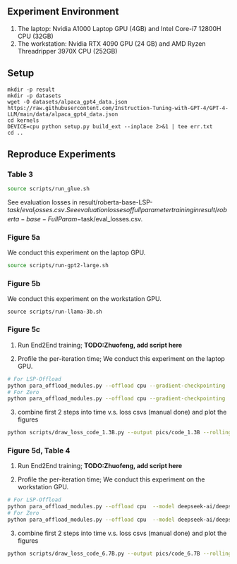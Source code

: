 ## Experiment Environment
1. The laptop: Nvidia A1000 Laptop GPU (4GB) and Intel Core-i7 12800H CPU (32GB)
2. The workstation: Nvidia RTX 4090 GPU (24 GB) and AMD Ryzen Threadripper 3970X CPU (252GB)

## Setup 
```
mkdir -p result
mkdir -p datasets
wget -O datasets/alpaca_gpt4_data.json https://raw.githubusercontent.com/Instruction-Tuning-with-GPT-4/GPT-4-LLM/main/data/alpaca_gpt4_data.json
cd kernels
DEVICE=cpu python setup.py build_ext --inplace 2>&1 | tee err.txt
cd ..
```

## Reproduce Experiments
### Table 3
```bash
source scripts/run_glue.sh
```

See evaluation losses in result/roberta-base-LSP-$task/eval_losses.csv.
See evaluation losses of full parameter training in result/roberta-base-FullParam-$task/eval_losses.csv.

### Figure 5a
We conduct this experiment on the laptop GPU.
```bash
source scripts/run-gpt2-large.sh
```
### Figure 5b
We conduct this experiment on the workstation GPU.
```
source scripts/run-llama-3b.sh
``` 

### Figure 5c


1. Run End2End training;
**TODO:Zhuofeng, add script here**

2. Profile the per-iteration time;
We conduct this experiment on the laptop GPU.
```bash
# For LSP-Offload
python para_offload_modules.py --offload cpu --gradient-checkpointing  --model deepseek-ai/deepseek-coder-1.3b-base --compress-size 1280 --nnz 4  --sch-fcfs-process-delay 2 --sch-fcfs-h2d-delay 3 --sch-fcfs-upd-delay 4  --sch-fcfs-point 40 --sch-lcfs-d2h-delay 1000 --seq_len 384 --n_repeat 10 --compress --bs 1
# For Zero
python para_offload_modules.py --offload cpu --gradient-checkpointing  --model deepseek-ai/deepseek-coder-1.3b-base --n_repeat 10 --zero --bs 1
```
3. combine first 2 steps into time v.s. loss csvs (manual done) and plot the figures
```bash
python scripts/draw_loss_code_1.3B.py --output pics/code_1.3B --rolling 20 --hours 120
```
### Figure 5d, Table 4
1. Run End2End training;
**TODO:Zhuofeng, add script here**

2. Profile the per-iteration time;
We conduct this experiment on the workstation GPU.
```bash
# For LSP-Offload
python para_offload_modules.py --offload cpu  --model deepseek-ai/deepseek-coder-6.7b-base --compress-size 2048 --nnz 8  --sch-fcfs-process-delay 1 --sch-fcfs-h2d-delay 2 --sch-fcfs-upd-delay 2  --sch-fcfs-point 10 --seq_len 1024 --n_repeat 10 --compress --bs 4 --gradient-checkpoint
# For Zero
python para_offload_modules.py --offload cpu  --model deepseek-ai/deepseek-coder-6.7b-base --zero --bs 4 --gradient-checkpoint
```
3. combine first 2 steps into time v.s. loss csvs (manual done) and plot the figures
```bash
python scripts/draw_loss_code_6.7B.py --output pics/code_6.7B --rolling 20
```